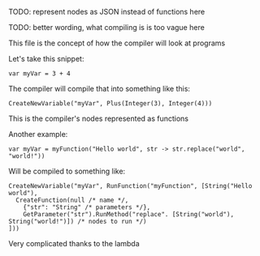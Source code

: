 TODO: represent nodes as JSON instead of functions here

TODO: better wording, what compiling is is too vague here

This file is the concept of how the compiler will look at programs

Let's take this snippet:
```
var myVar = 3 + 4
```
The compiler will compile that into something like this:
```
CreateNewVariable("myVar", Plus(Integer(3), Integer(4)))
```
This is the compiler's nodes represented as functions

Another example:
```
var myVar = myFunction("Hello world", str -> str.replace("world", "world!"))
```
Will be compiled to something like:
```
CreateNewVariable("myVar", RunFunction("myFunction", [String("Hello world"), 
  CreateFunction(null /* name */, 
    {"str": "String" /* parameters */}, 
    GetParameter("str").RunMethod("replace". [String("world"), String("world!")]) /* nodes to run */)
]))
```
Very complicated thanks to the lambda
